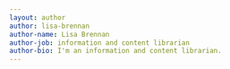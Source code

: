 ```yaml
---
layout: author
author: lisa-brennan
author-name: Lisa Brennan
author-job: information and content librarian
author-bio: I'm an information and content librarian.
---
```

